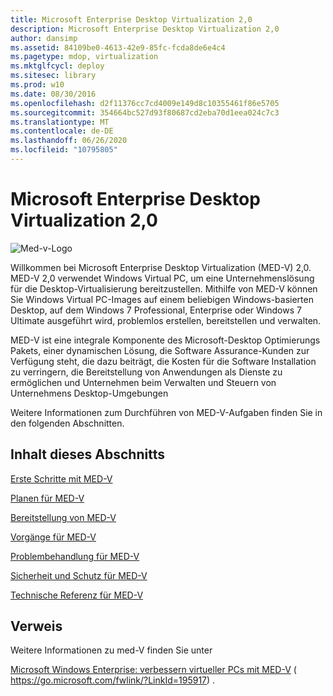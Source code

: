 ```yaml
---
title: Microsoft Enterprise Desktop Virtualization 2,0
description: Microsoft Enterprise Desktop Virtualization 2,0
author: dansimp
ms.assetid: 84109be0-4613-42e9-85fc-fcda8de6e4c4
ms.pagetype: mdop, virtualization
ms.mktglfcycl: deploy
ms.sitesec: library
ms.prod: w10
ms.date: 08/30/2016
ms.openlocfilehash: d2f11376cc7cd4009e149d8c10355461f86e5705
ms.sourcegitcommit: 354664bc527d93f80687cd2eba70d1eea024c7c3
ms.translationtype: MT
ms.contentlocale: de-DE
ms.lasthandoff: 06/26/2020
ms.locfileid: "10795805"
---
```

# Microsoft Enterprise Desktop Virtualization 2,0


![Med-v-Logo](images/med-v2logo.gif)

Willkommen bei Microsoft Enterprise Desktop Virtualization (MED-V) 2,0. MED-V 2,0 verwendet Windows Virtual PC, um eine Unternehmenslösung für die Desktop-Virtualisierung bereitzustellen. Mithilfe von MED-V können Sie Windows Virtual PC-Images auf einem beliebigen Windows-basierten Desktop, auf dem Windows 7 Professional, Enterprise oder Windows 7 Ultimate ausgeführt wird, problemlos erstellen, bereitstellen und verwalten.

MED-V ist eine integrale Komponente des Microsoft-Desktop Optimierungs Pakets, einer dynamischen Lösung, die Software Assurance-Kunden zur Verfügung steht, die dazu beiträgt, die Kosten für die Software Installation zu verringern, die Bereitstellung von Anwendungen als Dienste zu ermöglichen und Unternehmen beim Verwalten und Steuern von Unternehmens Desktop-Umgebungen

Weitere Informationen zum Durchführen von MED-V-Aufgaben finden Sie in den folgenden Abschnitten.

## Inhalt dieses Abschnitts


[Erste Schritte mit MED-V](getting-started-with-med-vmedv2.md)

[Planen für MED-V](planning-for-med-v.md)

[Bereitstellung von MED-V](deployment-of-med-v.md)

[Vorgänge für MED-V](operations-for-med-v.md)

[Problembehandlung für MED-V](troubleshooting-med-vmedv2.md)

[Sicherheit und Schutz für MED-V](security-and-protection-for-med-v.md)

[Technische Referenz für MED-V](technical-reference-for-med-v.md)

## Verweis


Weitere Informationen zu med-V finden Sie unter

[Microsoft Windows Enterprise: verbessern virtueller PCs mit MED-V](https://go.microsoft.com/fwlink/?LinkId=195917) ( https://go.microsoft.com/fwlink/?LinkId=195917) .

 

 





